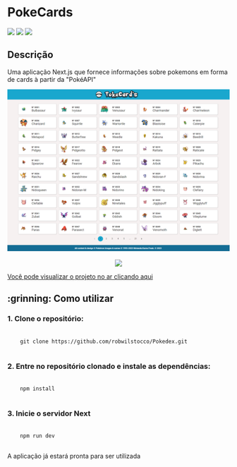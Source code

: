 # PokeCards

<div style="display: inline_block">
  <img src="https://img.shields.io/badge/Next.js-black?logo=nextdotjs"/>
  <img src="https://img.shields.io/badge/React.js-navy?logo=react"/>
  <img src="https://img.shields.io/badge/Typescript-gray?logo=typescript"/>
</div>

## Descrição

<p>Uma aplicação Next.js que fornece informações sobre pokemons em forma de cards à partir da "PokéAPI"</p>
  <img src="https://github.com/robwilstocco/Pokedex/blob/main/public/images/inicial_page.png"/>
  <p align="center">
    <img align="center" src="https://github.com/robwilstocco/Pokedex/blob/main/public/images/card.gif"/>
  </p>
<a href="https://pokedex-ten-murex-28.vercel.app/">Você pode visualizar o projeto no ar clicando aqui</a>

<h2>:grinning: Como utilizar</h2>

<h3>1. Clone o repositório:</h3>
<pre>
  <code>
    git clone https://github.com/robwilstocco/Pokedex.git
  </code>
</pre>

<h3>2. Entre no repositório clonado e instale as dependências:</h3>
<pre>
  <code>
    npm install
  </code>
</pre>

<h3>3. Inicie o servidor Next</h3>
<pre>
  <code>
    npm run dev
  </code>
</pre>

<p>A aplicação já estará pronta para ser utilizada </p>
